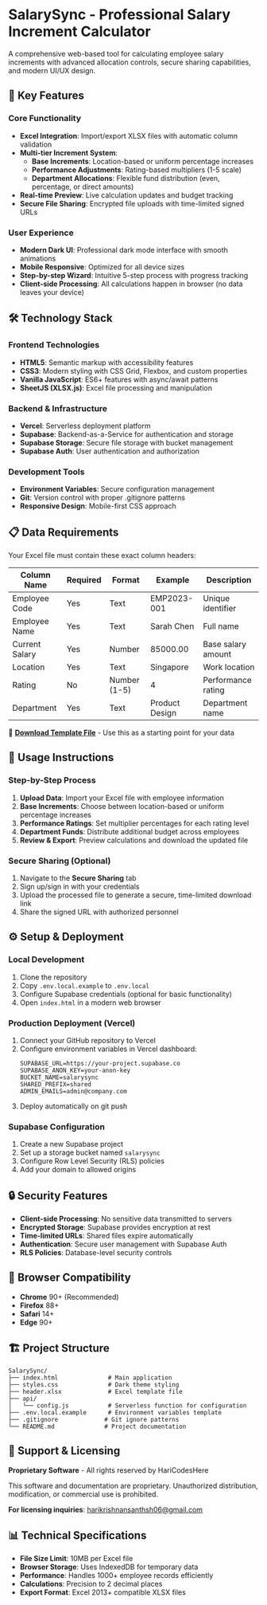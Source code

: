 # SalarySync - Professional Salary Increment Calculator

A comprehensive web-based tool for calculating employee salary increments with advanced allocation controls, secure sharing capabilities, and modern UI/UX design.

## 🚀 Key Features

### Core Functionality
- **Excel Integration**: Import/export XLSX files with automatic column validation
- **Multi-tier Increment System**:
  - **Base Increments**: Location-based or uniform percentage increases
  - **Performance Adjustments**: Rating-based multipliers (1-5 scale)
  - **Department Allocations**: Flexible fund distribution (even, percentage, or direct amounts)
- **Real-time Preview**: Live calculation updates and budget tracking
- **Secure File Sharing**: Encrypted file uploads with time-limited signed URLs

### User Experience
- **Modern Dark UI**: Professional dark mode interface with smooth animations
- **Mobile Responsive**: Optimized for all device sizes
- **Step-by-step Wizard**: Intuitive 5-step process with progress tracking
- **Client-side Processing**: All calculations happen in browser (no data leaves your device)

## 🛠️ Technology Stack

### Frontend Technologies
- **HTML5**: Semantic markup with accessibility features
- **CSS3**: Modern styling with CSS Grid, Flexbox, and custom properties
- **Vanilla JavaScript**: ES6+ features with async/await patterns
- **SheetJS (XLSX.js)**: Excel file processing and manipulation

### Backend & Infrastructure
- **Vercel**: Serverless deployment platform
- **Supabase**: Backend-as-a-Service for authentication and storage
- **Supabase Storage**: Secure file storage with bucket management
- **Supabase Auth**: User authentication and authorization

### Development Tools
- **Environment Variables**: Secure configuration management
- **Git**: Version control with proper .gitignore patterns
- **Responsive Design**: Mobile-first CSS approach

## 📋 Data Requirements

Your Excel file must contain these exact column headers:

| Column Name        | Required | Format       | Example        | Description |
|--------------------|----------|--------------|----------------|-------------|
| Employee Code      | Yes      | Text         | EMP2023-001    | Unique identifier |
| Employee Name      | Yes      | Text         | Sarah Chen     | Full name |
| Current Salary     | Yes      | Number       | 85000.00       | Base salary amount |
| Location           | Yes      | Text         | Singapore      | Work location |
| Rating             | No       | Number (1-5) | 4              | Performance rating |
| Department         | Yes      | Text         | Product Design | Department name |

📁 **[Download Template File](header.xlsx)** - Use this as a starting point for your data

## 🎯 Usage Instructions

### Step-by-Step Process
1. **Upload Data**: Import your Excel file with employee information
2. **Base Increments**: Choose between location-based or uniform percentage increases
3. **Performance Ratings**: Set multiplier percentages for each rating level
4. **Department Funds**: Distribute additional budget across employees
5. **Review & Export**: Preview calculations and download the updated file

### Secure Sharing (Optional)
1. Navigate to the **Secure Sharing** tab
2. Sign up/sign in with your credentials
3. Upload the processed file to generate a secure, time-limited download link
4. Share the signed URL with authorized personnel

## ⚙️ Setup & Deployment

### Local Development
1. Clone the repository
2. Copy `.env.local.example` to `.env.local`
3. Configure Supabase credentials (optional for basic functionality)
4. Open `index.html` in a modern web browser

### Production Deployment (Vercel)
1. Connect your GitHub repository to Vercel
2. Configure environment variables in Vercel dashboard:
   ```
   SUPABASE_URL=https://your-project.supabase.co
   SUPABASE_ANON_KEY=your-anon-key
   BUCKET_NAME=salarysync
   SHARED_PREFIX=shared
   ADMIN_EMAILS=admin@company.com
   ```
3. Deploy automatically on git push

### Supabase Configuration
1. Create a new Supabase project
2. Set up a storage bucket named `salarysync`
3. Configure Row Level Security (RLS) policies
4. Add your domain to allowed origins

## 🔒 Security Features

- **Client-side Processing**: No sensitive data transmitted to servers
- **Encrypted Storage**: Supabase provides encryption at rest
- **Time-limited URLs**: Shared files expire automatically
- **Authentication**: Secure user management with Supabase Auth
- **RLS Policies**: Database-level security controls

## 📱 Browser Compatibility

- **Chrome** 90+ (Recommended)
- **Firefox** 88+
- **Safari** 14+
- **Edge** 90+

## 🏗️ Project Structure

```
SalarySync/
├── index.html              # Main application
├── styles.css              # Dark theme styling
├── header.xlsx             # Excel template file
├── api/
│   └── config.js           # Serverless function for configuration
├── .env.local.example      # Environment variables template
├── .gitignore             # Git ignore patterns
└── README.md              # Project documentation
```

## 🤝 Support & Licensing

**Proprietary Software** - All rights reserved by HariCodesHere

This software and documentation are proprietary. Unauthorized distribution, modification, or commercial use is prohibited.

**For licensing inquiries**: [harikrishnansanthsh06@gmail.com](mailto:harikrishnansanthsh06@gmail.com)

## 📊 Technical Specifications

- **File Size Limit**: 10MB per Excel file
- **Browser Storage**: Uses IndexedDB for temporary data
- **Performance**: Handles 1000+ employee records efficiently
- **Calculations**: Precision to 2 decimal places
- **Export Format**: Excel 2013+ compatible XLSX files

